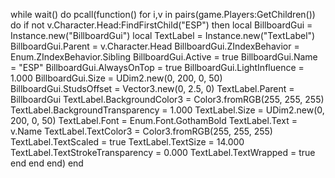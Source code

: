 while wait() do pcall(function() for i,v in pairs(game.Players:GetChildren()) do if not v.Character.Head:FindFirstChild("ESP") then local BillboardGui = Instance.new("BillboardGui") local TextLabel = Instance.new("TextLabel") BillboardGui.Parent = v.Character.Head BillboardGui.ZIndexBehavior = Enum.ZIndexBehavior.Sibling BillboardGui.Active = true BillboardGui.Name = "ESP" BillboardGui.AlwaysOnTop = true BillboardGui.LightInfluence = 1.000 BillboardGui.Size = UDim2.new(0, 200, 0, 50) BillboardGui.StudsOffset = Vector3.new(0, 2.5, 0) TextLabel.Parent = BillboardGui TextLabel.BackgroundColor3 = Color3.fromRGB(255, 255, 255) TextLabel.BackgroundTransparency = 1.000 TextLabel.Size = UDim2.new(0, 200, 0, 50) TextLabel.Font = Enum.Font.GothamBold TextLabel.Text = v.Name TextLabel.TextColor3 = Color3.fromRGB(255, 255, 255) TextLabel.TextScaled = true TextLabel.TextSize = 14.000 TextLabel.TextStrokeTransparency = 0.000 TextLabel.TextWrapped = true end end end) end
